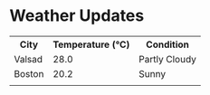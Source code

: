 # Weather Updates

<!-- WEATHER-UPDATE-START -->
<table><tr><th>City</th><th>Temperature (°C)</th><th>Condition</th></tr><tr><td>Valsad</td><td>28.0</td><td>Partly Cloudy</td></tr><tr><td>Boston</td><td>20.2</td><td>Sunny</td></tr><tr><td></td><td></td><td></td></tr></table>
<!-- WEATHER-UPDATE-END -->
